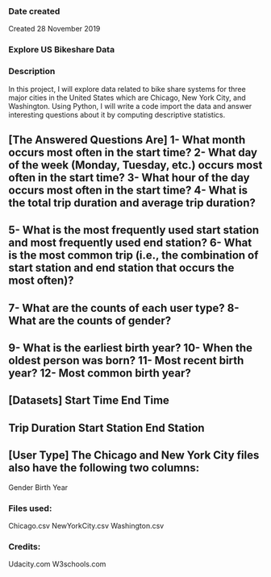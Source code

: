 ### Date created
Created 28 November 2019

### Explore US Bikeshare Data

### Description
In this project, I will explore data related to bike share systems for three major cities in the United States which are Chicago, New York City, and Washington. Using Python, I will write a code import the data and answer interesting questions about it by computing descriptive statistics.


[The Answered Questions Are]
1- What month occurs most often in the start time?
2- What day of the week (Monday, Tuesday, etc.) occurs most often in the start time?
3- What hour of the day occurs most often in the start time?
4- What is the total trip duration and average trip duration?
---------
5- What is the most frequently used start station and most frequently used end station?
6- What is the most common trip (i.e., the combination of start station and end station that occurs the most often)?
---------
7- What are the counts of each user type?
8- What are the counts of gender?
---------
9- What is the earliest birth year?
10- When the oldest person was born?
11- Most recent birth year?
12- Most common birth year?
---------
[Datasets]
Start Time
End Time
---
Trip Duration
Start Station
End Station
---
[User Type]
The Chicago and New York City files also have the following two columns:
---
Gender
Birth Year

### Files used:
Chicago.csv
NewYorkCity.csv
Washington.csv

### Credits:
Udacity.com
W3schools.com
